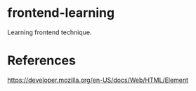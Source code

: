 # frontend-learning
Learning frontend technique.

# References
https://developer.mozilla.org/en-US/docs/Web/HTML/Element